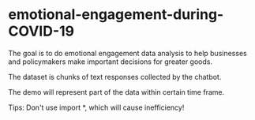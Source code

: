 # emotional-engagement-during-COVID-19

The goal is to do emotional engagement data analysis to help businesses and policymakers make important decisions for greater goods. 

The dataset is chunks of text responses collected by the chatbot. 

The demo will represent part of the data within certain time frame. 

Tips:
Don't use import *, which will cause inefficiency!

